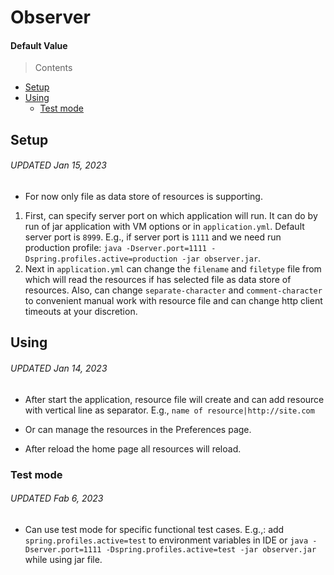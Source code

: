 # Observer

#### Default Value

> Contents

- [Setup](#setup)
- [Using](#using)
  - [Test mode](#test-mode)

## Setup

###### UPDATED Jan 15, 2023

* For now only file as data store of resources is supporting.

1. First, can specify server port on which application will run. It can do by run of jar application with VM options or
   in `application.yml`. Default server port is `8999`. E.g., if server port is
   `1111` and we need run production profile:
   `java -Dserver.port=1111 -Dspring.profiles.active=production -jar observer.jar`.
2. Next in `application.yml` can change the `filename` and `filetype` file from which will read the resources if has selected
   file as data store of resources. Also, can change `separate-character` and `comment-character`
   to convenient manual work with resource file and can change http client timeouts at your discretion.

## Using

###### UPDATED Jan 14, 2023

* After start the application, resource file will create and can add resource with vertical line as separator.
  E.g., `name of resource|http://site.com`
* Or can manage the resources in the Preferences page.

* After reload the home page all resources will reload.

### Test mode

###### UPDATED Fab 6, 2023

* Can use test mode for specific functional test cases.
E.g.,: add `spring.profiles.active=test` to environment variables in IDE
or `java -Dserver.port=1111 -Dspring.profiles.active=test -jar observer.jar` while using jar file.
